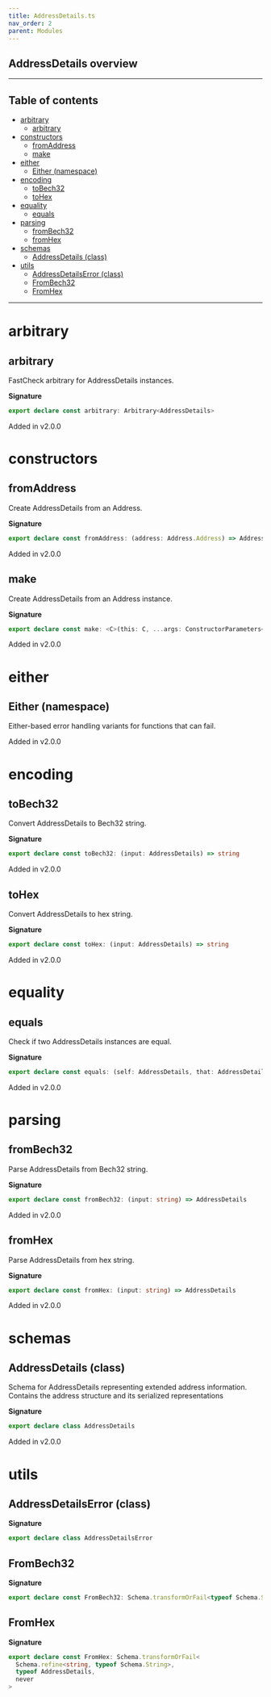```yaml
---
title: AddressDetails.ts
nav_order: 2
parent: Modules
---
```


## AddressDetails overview

---

<h2 class="text-delta">Table of contents</h2>

- [arbitrary](#arbitrary)
  - [arbitrary](#arbitrary-1)
- [constructors](#constructors)
  - [fromAddress](#fromaddress)
  - [make](#make)
- [either](#either)
  - [Either (namespace)](#either-namespace)
- [encoding](#encoding)
  - [toBech32](#tobech32)
  - [toHex](#tohex)
- [equality](#equality)
  - [equals](#equals)
- [parsing](#parsing)
  - [fromBech32](#frombech32)
  - [fromHex](#fromhex)
- [schemas](#schemas)
  - [AddressDetails (class)](#addressdetails-class)
- [utils](#utils)
  - [AddressDetailsError (class)](#addressdetailserror-class)
  - [FromBech32](#frombech32-1)
  - [FromHex](#fromhex-1)

---

# arbitrary

## arbitrary

FastCheck arbitrary for AddressDetails instances.

**Signature**

```ts
export declare const arbitrary: Arbitrary<AddressDetails>
```

Added in v2.0.0

# constructors

## fromAddress

Create AddressDetails from an Address.

**Signature**

```ts
export declare const fromAddress: (address: Address.Address) => AddressDetails
```

Added in v2.0.0

## make

Create AddressDetails from an Address instance.

**Signature**

```ts
export declare const make: <C>(this: C, ...args: ConstructorParameters<C>) => InstanceType<C>
```

Added in v2.0.0

# either

## Either (namespace)

Either-based error handling variants for functions that can fail.

Added in v2.0.0

# encoding

## toBech32

Convert AddressDetails to Bech32 string.

**Signature**

```ts
export declare const toBech32: (input: AddressDetails) => string
```

Added in v2.0.0

## toHex

Convert AddressDetails to hex string.

**Signature**

```ts
export declare const toHex: (input: AddressDetails) => string
```

Added in v2.0.0

# equality

## equals

Check if two AddressDetails instances are equal.

**Signature**

```ts
export declare const equals: (self: AddressDetails, that: AddressDetails) => boolean
```

Added in v2.0.0

# parsing

## fromBech32

Parse AddressDetails from Bech32 string.

**Signature**

```ts
export declare const fromBech32: (input: string) => AddressDetails
```

Added in v2.0.0

## fromHex

Parse AddressDetails from hex string.

**Signature**

```ts
export declare const fromHex: (input: string) => AddressDetails
```

Added in v2.0.0

# schemas

## AddressDetails (class)

Schema for AddressDetails representing extended address information.
Contains the address structure and its serialized representations

**Signature**

```ts
export declare class AddressDetails
```

Added in v2.0.0

# utils

## AddressDetailsError (class)

**Signature**

```ts
export declare class AddressDetailsError
```

## FromBech32

**Signature**

```ts
export declare const FromBech32: Schema.transformOrFail<typeof Schema.String, typeof AddressDetails, never>
```

## FromHex

**Signature**

```ts
export declare const FromHex: Schema.transformOrFail<
  Schema.refine<string, typeof Schema.String>,
  typeof AddressDetails,
  never
>
```
